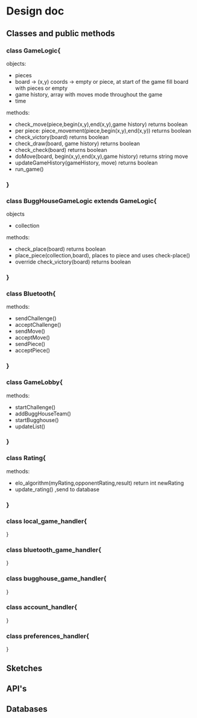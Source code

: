 # Design doc

## Classes and public methods

### class GameLogic{


objects:


- pieces 
- board -> (x,y) coords -> empty or piece, at start of the game fill board with pieces or empty
- game history, array with moves mode throughout the game
- time
 

 methods:
 
 
- check_move(piece,begin(x,y),end(x,y),game history) returns boolean
- per piece: piece_movement(piece,begin(x,y),end(x,y)) returns boolean
- check_victory(board) returns boolean
- check_draw(board, game history) returns boolean
- check_check(board) returns boolean
- doMove(board, begin(x,y),end(x,y),game history) returns string move
- updateGameHistory(gameHistory, move) returns boolean
- run_game()

### }

### class BuggHouseGameLogic extends GameLogic{
objects


- collection


methods:


- check_place(board) returns boolean
- place_piece(collection,board), places to piece and uses check-place()
- override check_victory(board) returns boolean

### }

### class Bluetooth{
methods:

- sendChallenge()
- acceptChallenge()
- sendMove()
- acceptMove()
- sendPiece()
- acceptPiece()
 

### }
### class GameLobby{

methods:

- startChallenge()
- addBuggHouseTeam()
- startBugghouse()
- updateList()
 
### }
### class Rating{


methods:


- elo_algorithm(myRating,opponentRating,result) return int newRating
- update_rating() ,send to database

### }

### class local_game_handler{
  

}

### class bluetooth_game_handler{
  

}

### class bugghouse_game_handler{
  

}
### class account_handler{
  

}
### class preferences_handler{
  

}
## Sketches 

## API's

## Databases
